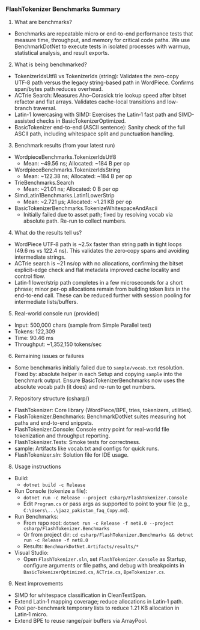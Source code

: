 ### FlashTokenizer Benchmarks Summary

1. What are benchmarks?
- Benchmarks are repeatable micro or end-to-end performance tests that measure time, throughput, and memory for critical code paths. We use BenchmarkDotNet to execute tests in isolated processes with warmup, statistical analysis, and result exports.

2. What is being benchmarked?
- TokenizerIdsUtf8 vs TokenizerIds (string): Validates the zero-copy UTF‑8 path versus the legacy string-based path in WordPiece. Confirms span/bytes path reduces overhead.
- ACTrie Search: Measures Aho–Corasick trie lookup speed after bitset refactor and flat arrays. Validates cache-local transitions and low-branch traversal.
- Latin-1 lowercasing with SIMD: Exercises the Latin‑1 fast path and SIMD-assisted checks in BasicTokenizerOptimized.
- BasicTokenizer end-to-end (ASCII sentence): Sanity check of the full ASCII path, including whitespace split and punctuation handling.

3. Benchmark results (from your latest run)
- WordpieceBenchmarks.TokenizerIdsUtf8
  - Mean: ~49.56 ns; Allocated: ~184 B per op
- WordpieceBenchmarks.TokenizerIdsString
  - Mean: ~122.38 ns; Allocated: ~184 B per op
- TrieBenchmarks.Search
  - Mean: ~21.01 ns; Allocated: 0 B per op
- SimdLatin1Benchmarks.Latin1LowerStrip
  - Mean: ~2.721 µs; Allocated: ~1.21 KB per op
- BasicTokenizerBenchmarks.TokenizeWhitespaceAndAscii
  - Initially failed due to asset path; fixed by resolving vocab via absolute path. Re-run to collect numbers.

4. What do the results tell us?
- WordPiece UTF‑8 path is ~2.5x faster than string path in tight loops (49.6 ns vs 122.4 ns). This validates the zero‑copy spans and avoiding intermediate strings.
- ACTrie search is ~21 ns/op with no allocations, confirming the bitset explicit-edge check and flat metadata improved cache locality and control flow.
- Latin‑1 lower/strip path completes in a few microseconds for a short phrase; minor per-op allocations remain from building token lists in the end-to-end call. These can be reduced further with session pooling for intermediate lists/buffers.

5. Real-world console run (provided)
- Input: 500,000 chars (sample from Simple Parallel test)
- Tokens: 122,309
- Time: 90.46 ms
- Throughput: ~1,352,150 tokens/sec

6. Remaining issues or failures
- Some benchmarks initially failed due to `sample/vocab.txt` resolution. Fixed by: absolute helper in each Setup and copying `sample` into the benchmark output. Ensure BasicTokenizerBenchmarks now uses the absolute vocab path (it does) and re-run to get numbers.

7. Repository structure (csharp/)
- FlashTokenizer: Core library (WordPiece/BPE, tries, tokenizers, utilities).
- FlashTokenizer.Benchmarks: BenchmarkDotNet suites measuring hot paths and end-to-end snippets.
- FlashTokenizer.Console: Console entry point for real-world file tokenization and throughput reporting.
- FlashTokenizer.Tests: Smoke tests for correctness.
- sample: Artifacts like vocab.txt and configs for quick runs.
- FlashTokenizer.sln: Solution file for IDE usage.

8. Usage instructions
- Build:
  - `dotnet build -c Release`
- Run Console (tokenize a file):
  - `dotnet run -c Release --project csharp/FlashTokenizer.Console`
  - Edit `Program.cs` or pass args as supported to point to your file (e.g., `C:\Users\...\jazz_pakistan_faq_Copy.md`).
- Run Benchmarks:
  - From repo root: `dotnet run -c Release -f net8.0 --project csharp/FlashTokenizer.Benchmarks`
  - Or from project dir: `cd csharp/FlashTokenizer.Benchmarks && dotnet run -c Release -f net8.0`
  - Results: `BenchmarkDotNet.Artifacts/results/*`
- Visual Studio:
  - Open `FlashTokenizer.sln`, set `FlashTokenizer.Console` as Startup, configure arguments or file paths, and debug with breakpoints in `BasicTokenizerOptimized.cs`, `ACTrie.cs`, `BpeTokenizer.cs`.

9. Next improvements
- SIMD for whitespace classification in CleanTextSpan.
- Extend Latin‑1 mapping coverage; reduce allocations in Latin‑1 path.
- Pool per-benchmark temporary lists to reduce 1.21 KB allocation in Latin‑1 micro.
- Extend BPE to reuse range/pair buffers via ArrayPool.



